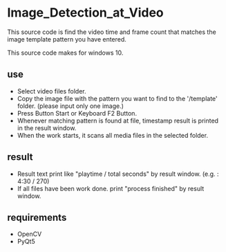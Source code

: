 # Image_Detection_at_Video
This source code is find the video time and frame count that matches the image template pattern you have entered.

This source code makes for windows 10.

## use
* Select video files folder.
* Copy the image file with the pattern you want to find to the '/template' folder. (please input only one image.)
* Press Button Start or Keyboard F2 Button.
* Whenever matching pattern is found at file, timestamp result is printed in the result window.
* When the work starts, it scans all media files in the selected folder.

## result
* Result text print like "playtime / total seconds" by result window. (e.g. : 4:30 / 270)
* If all files have been work done. print "process finished" by result window.

## requirements
* OpenCV
* PyQt5
